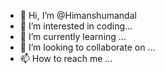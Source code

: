- 👋 Hi, I’m @Himanshumandal
- 👀 I’m interested in coding...
- 🌱 I’m currently learning ...
- 💞️ I’m looking to collaborate on ...
- 📫 How to reach me ...

<!---
Himanshumandal/Himanshumandal is a ✨ special ✨ repository because its `README.md` (this file) appears on your GitHub profile.
You can click the Preview link to take a look at your changes hi.
--->
